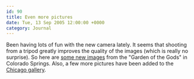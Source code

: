 ```yaml
---
id: 90
title: Even more pictures
date: Tue, 13 Sep 2005 12:00:00 +0000
category: Journal
---
```


Been having lots of fun with the new camera lately.  It seems that
shooting from a tripod greatly improves the quality of the images (which
is really no surprise).  So here are [some new images](gallery/Colorado/Garden%20of%20the%20Gods/index.html) from the "Garden of
the Gods" in Colorado Springs.  Also, a few more pictures have been
added to the [Chicago gallery](gallery/Illinois/Chicago/index.html).


